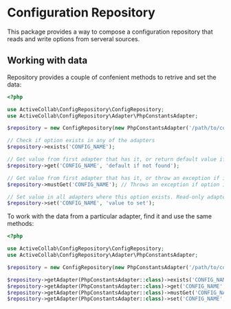 # Configuration Repository

This package provides a way to compose a configuration repository that reads and write options from serveral sources.

## Working with data

Repository provides a couple of confenient methods to retrive and set the data:

```php
<?php

use ActiveCollab\ConfigRepository\ConfigRepository;
use ActiveCollab\ConfigRepository\Adapter\PhpConstantsAdapter;

$repository = new ConfigRepository(new PhpConstantsAdapter('/path/to/config.php'));

// Check if option exists in any of the adapters
$repository->exists('CONFIG_NAME');

// Get value from first adapter that has it, or return default value if none of the adapters have it
$repository->get('CONFIG_NAME', 'default if not found');

// Get value from first adapter that has it, or throw an exception if it is not found in any adapter
$repository->mustGet('CONFIG_NAME'); // Throws an exception if option is not fpund

// Set value in all adapters where this option exists. Read-only adapters that have this option will throw an exception
$repository->set('CONFIG_NAME', 'value to set');
```

To work with the data from a particular adapter, find it and use the same methods:

```php
<?php

use ActiveCollab\ConfigRepository\ConfigRepository;
use ActiveCollab\ConfigRepository\Adapter\PhpConstantsAdapter;

$repository = new ConfigRepository(new PhpConstantsAdapter('/path/to/config.php'));

$repository->getAdapter(PhpConstantsAdapter::class)->exists('CONFIG_NAME');
$repository->getAdapter(PhpConstantsAdapter::class)->get('CONFIG_NAME', 'default if not found');
$repository->getAdapter(PhpConstantsAdapter::class)->mustGet('CONFIG_NAME'); // Throws an exception if option is not fpund
$repository->getAdapter(PhpConstantsAdapter::class)->set('CONFIG_NAME', 'value to set');
```
